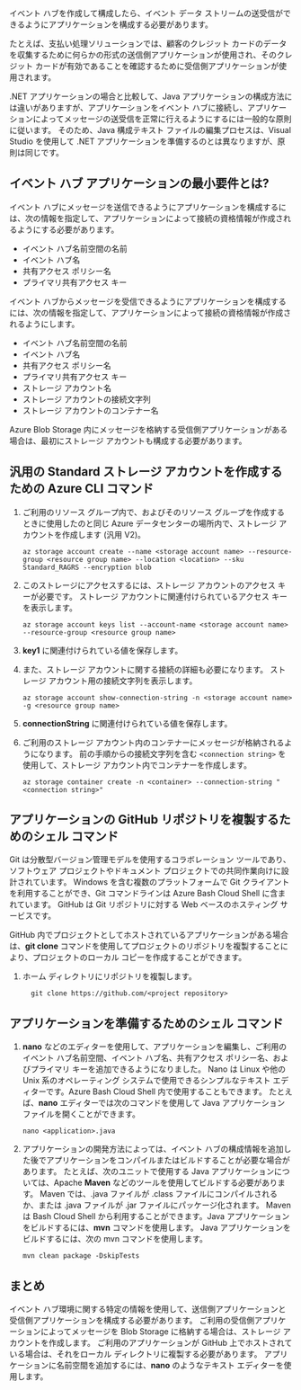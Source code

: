 イベント ハブを作成して構成したら、イベント データ ストリームの送受信ができるようにアプリケーションを構成する必要があります。

たとえば、支払い処理ソリューションでは、顧客のクレジット カードのデータを収集するために何らかの形式の送信側アプリケーションが使用され、そのクレジット カードが有効であることを確認するために受信側アプリケーションが使用されます。

.NET アプリケーションの場合と比較して、Java アプリケーションの構成方法には違いがありますが、アプリケーションをイベント ハブに接続し、アプリケーションによってメッセージの送受信を正常に行えるようにするには一般的な原則に従います。 そのため、Java 構成テキスト ファイルの編集プロセスは、Visual Studio を使用して .NET アプリケーションを準備するのとは異なりますが、原則は同じです。

## <a name="what-are-the-minimum-event-hub-application-requirements"></a>イベント ハブ アプリケーションの最小要件とは?

イベント ハブにメッセージを送信できるようにアプリケーションを構成するには、次の情報を指定して、アプリケーションによって接続の資格情報が作成されるようにする必要があります。

- イベント ハブ名前空間の名前
- イベント ハブ名
- 共有アクセス ポリシー名
- プライマリ共有アクセス キー

イベント ハブからメッセージを受信できるようにアプリケーションを構成するには、次の情報を指定して、アプリケーションによって接続の資格情報が作成されるようにします。

- イベント ハブ名前空間の名前
- イベント ハブ名
- 共有アクセス ポリシー名
- プライマリ共有アクセス キー
- ストレージ アカウント名
- ストレージ アカウントの接続文字列
- ストレージ アカウントのコンテナー名

Azure Blob Storage 内にメッセージを格納する受信側アプリケーションがある場合は、最初にストレージ アカウントも構成する必要があります。

## <a name="the-azure-cli-commands-for-creating-a-general-purpose-standard-storage-account"></a>汎用の Standard ストレージ アカウントを作成するための Azure CLI コマンド

1. ご利用のリソース グループ内で、およびそのリソース グループを作成するときに使用したのと同じ Azure データセンターの場所内で、ストレージ アカウントを作成します (汎用 V2)。

    ```azurecli
    az storage account create --name <storage account name> --resource-group <resource group name> --location <location> --sku Standard_RAGRS --encryption blob
    ```
2. このストレージにアクセスするには、ストレージ アカウントのアクセス キーが必要です。 ストレージ アカウントに関連付けられているアクセス キーを表示します。

    ```azurecli
    az storage account keys list --account-name <storage account name> --resource-group <resource group name>
    ```
3. **key1** に関連付けられている値を保存します。
4. また、ストレージ アカウントに関する接続の詳細も必要になります。 ストレージ アカウント用の接続文字列を表示します。

    ```azurecli
    az storage account show-connection-string -n <storage account name> -g <resource group name>
    ```
5. **connectionString** に関連付けられている値を保存します。
6. ご利用のストレージ アカウント内のコンテナーにメッセージが格納されるようになります。 前の手順からの接続文字列を含む `<connection string>` を使用して、ストレージ アカウント内でコンテナーを作成します。

    ```azurecli
    az storage container create -n <container> --connection-string "<connection string>"
    ```

## <a name="shell-command-for-cloning-an-application-github-repository"></a>アプリケーションの GitHub リポジトリを複製するためのシェル コマンド

Git は分散型バージョン管理モデルを使用するコラボレーション ツールであり、ソフトウェア プロジェクトやドキュメント プロジェクトでの共同作業向けに設計されています。 Windows を含む複数のプラットフォームで Git クライアントを利用することができ、Git コマンドラインは Azure Bash Cloud Shell に含まれています。 GitHub は Git リポジトリに対する Web ベースのホスティング サービスです。 

GitHub 内でプロジェクトとしてホストされているアプリケーションがある場合は、**git clone** コマンドを使用してプロジェクトのリポジトリを複製することにより、プロジェクトのローカル コピーを作成することができます。

1. ホーム ディレクトリにリポジトリを複製します。

    ```azurecli
      git clone https://github.com/<project repository>
    ```

## <a name="shell-commands-for-preparing-an-application"></a>アプリケーションを準備するためのシェル コマンド

1. **nano** などのエディターを使用して、アプリケーションを編集し、ご利用のイベント ハブ名前空間、イベント ハブ名、共有アクセス ポリシー名、およびプライマリ キーを追加できるようになりました。 Nano は Linux や他の Unix 系のオペレーティング システムで使用できるシンプルなテキスト エディターです。Azure Bash Cloud Shell 内で使用することもできます。 たとえば、**nano** エディターでは次のコマンドを使用して Java アプリケーション ファイルを開くことができます。

    ```azurecli
    nano <application>.java
    ```

1. アプリケーションの開発方法によっては、イベント ハブの構成情報を追加した後でアプリケーションをコンパイルまたはビルドすることが必要な場合があります。 たとえば、次のユニットで使用する Java アプリケーションについては、Apache **Maven** などのツールを使用してビルドする必要があります。 Maven では、.java ファイルが .class ファイルにコンパイルされるか、または .java ファイルが .jar ファイルにパッケージ化されます。 Maven は Bash Cloud Shell から利用することができます。Java アプリケーションをビルドするには、**mvn** コマンドを使用します。 Java アプリケーションをビルドするには、次の mvn コマンドを使用します。

    ```azurecli
    mvn clean package -DskipTests
    ```

## <a name="summary"></a>まとめ

イベント ハブ環境に関する特定の情報を使用して、送信側アプリケーションと受信側アプリケーションを構成する必要があります。 ご利用の受信側アプリケーションによってメッセージを Blob Storage に格納する場合は、ストレージ アカウントを作成します。 ご利用のアプリケーションが GitHub 上でホストされている場合は、それをローカル ディレクトリに複製する必要があります。 アプリケーションに名前空間を追加するには、**nano** のようなテキスト エディターを使用します。